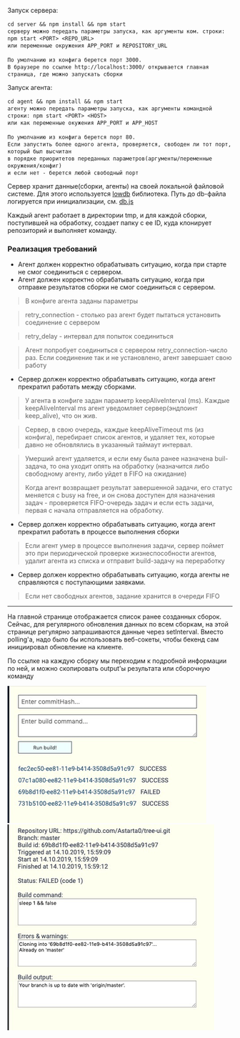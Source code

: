Запуск сервера:
```
cd server && npm install && npm start
серверу можно передать параметры запуска, как аргументы ком. строки:
npm start <PORT> <REPO_URL>
или переменные окружения APP_PORT и REPOSITORY_URL

По умолчанию из конфига берется порт 3000.
В браузере по ссылке http://localhost:3000/ открывается главная страница, где можно запускать сборки
```

Запуск агента:
```
cd agent && npm install && npm start
агенту можно передать параметры запуска, как аргументы командной строки: npm start <PORT> <HOST>
или как переменные окужения APP_PORT и APP_HOST

По умолчанию из конфига берется порт 80.
Если запустить более одного агента, проверяется, свободен ли тот порт, который был высчитан
в порядке приоритетов переданных параметров(аргументы/переменные окружения/конфиг)
и если нет - берется любой свободный порт
```

Сервер хранит данные(сборки, агенты) на своей локальной файловой системе. Для этого используется [lowdb](https://github.com/typicode/lowdb) библиотека. Путь до db-файла логируется при инициализации, см. [db.js](https://github.com/Astarta0/toy-ci/blob/master/server/src/server/db.js)

Каждый агент работает в директории tmp, и для каждой сборки, поступившей на обработку, создает папку с ее ID, куда клонирует репозиторий и выполняет команду.


### Реализация требований
- Агент должен корректно обрабатывать ситуацию, когда при старте не смог соединиться с сервером.
- Агент должен корректно обрабатывать ситуацию, когда при отправке результатов сборки не смог соединиться с сервером.
> В конфиге агента заданы параметры

> retry_сonnection - столько раз агент будет пытаться установить соединение с сервером

> retry_delay - интервал для попыток соединиться

> Агент попробует соединиться с сервером retry_сonnection-число раз.
> Если соединение так и не установлено, агент завершает свою работу


- Сервер должен корректно обрабатывать ситуацию, когда агент прекратил работать между сборками.
> У агента в конфиге задан параметр keepAliveInterval (ms).
> Каждые keepAliveInterval ms агент уведомляет сервер(эндпоинт keep_alive), что он жив.

> Сервер, в свою очередь, каждые keepAliveTimeout ms (из конфига), перебирает список агентов, и удаляет тех,
> которые давно не обновлялись в указанный таймаут интервал.

> Умерший агент удаляется, и если ему была ранее назначена buil-задача, то она уходит опять на обработку
> (назначится либо свободному агенту, либо уйдет в FIFO на ожидание)
>
> Когда агент возвращает результат завершенной задачи, его статус меняется с busy на free,
> и он снова доступен для назначения задач - проверяется FIFO-очередь задач и если есть задачи,
> первая с начала отправляется на обработку.

- Сервер должен корректно обрабатывать ситуацию, когда агент прекратил работать в процессе выполнения сборки
> Если агент умер в процессе выполнения задачи, сервер поймет это при периодической проверке жизнеспособности агентов,
> удалит агента из списка и отправит build-задачу на переработку

- Сервер должен корректно обрабатывать ситуацию, когда агенты не справляются с поступающими заявками.
> Если нет свободных агентов, задание хранится в очереди FIFO
------------------------------------------------
На главной странице отображается список ранее созданных сборок.
Сейчас, для регулярного обновления данных по всем сборкам, на этой странице регулярно запрашиваются данные через setInterval. Вместо polling'a, надо было бы использовать веб-сокеты, чтобы бекенд сам инициировал обновление на клиенте.


По ссылке на каждую сборку мы переходим к подробной информации по ней, и можно скопировать output'ы результата или сборочную команду

![alt text](/docs/mainPage.jpg?raw=true "Optional Title")
![alt text](/docs/BuildPage.jpg?raw=true "Optional Title")



